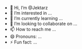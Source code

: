 - 👋 Hi, I’m @Jektarz
- 👀 I’m interested in ...
- 🌱 I’m currently learning ...
- 💞️ I’m looking to collaborate on ...
- 📫 How to reach me ...
- 😄 Pronouns: ...
- ⚡ Fun fact: ...

<!---
Jektarz/Jektarz is a ✨ special ✨ repository because its `README.md` (this file) appears on your GitHub profile.
You can click the Preview link to take a look at your changes.
--->

